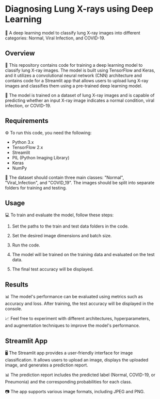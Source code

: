 # Diagnosing Lung X-rays using Deep Learning

🔬 A deep learning model to classify lung X-ray images into different categories: Normal, Viral Infection, and COVID-19.

## Overview

📝 This repository contains code for training a deep learning model to classify lung X-ray images. The model is built using TensorFlow and Keras, and it utilizes a convolutional neural network (CNN) architecture and contains code for a Streamlit app that allows users to upload lung X-ray images and classifies them using a pre-trained deep learning model.

🏥 The model is trained on a dataset of lung X-ray images and is capable of predicting whether an input X-ray image indicates a normal condition, viral infection, or COVID-19.

## Requirements

⚙️ To run this code, you need the following:

- Python 3.x
- TensorFlow 2.x
- Streamlit
- PIL (Python Imaging Library)
- Keras
- NumPy


🔢 The dataset should contain three main classes: "Normal", "Viral_Infection", and "COVID_19". The images should be split into separate folders for training and testing.

## Usage

💻 To train and evaluate the model, follow these steps:

1. Set the paths to the train and test data folders in the code.

2. Set the desired image dimensions and batch size.

3. Run the code.

4. The model will be trained on the training data and evaluated on the test data.

5. The final test accuracy will be displayed.

## Results

📊 The model's performance can be evaluated using metrics such as accuracy and loss. After training, the test accuracy will be displayed in the console.

📈 Feel free to experiment with different architectures, hyperparameters, and augmentation techniques to improve the model's performance.

## Streamlit App

🖥️ The Streamlit app provides a user-friendly interface for image classification. It allows users to upload an image, displays the uploaded image, and generates a prediction report.

📊 The prediction report includes the predicted label (Normal, COVID-19, or Pneumonia) and the corresponding probabilities for each class.

📷 The app supports various image formats, including JPEG and PNG.
